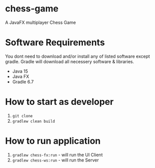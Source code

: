 # chess-game
A JavaFX multiplayer Chess Game

# Software Requirements
You dont need to download and/or install any of listed software except gradle. Gradle will download all necessery software & libraries.

* Java 15
* Java FX
* Gradle 6.7

# How to start as developer


1. ``git clone``
2. ``gradlew clean build``

# How to run application

1. ``gradlew chess-fx:run`` - will run the UI Client
2. ``gradlew chess-ws:run`` - will run the Server

